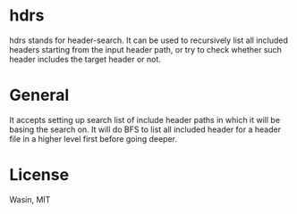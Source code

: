 # hdrs

hdrs stands for header-search.
It can be used to recursively list all included headers starting from the input header path, or try to
check whether such header includes the target header or not.

# General

It accepts setting up search list of include header paths in which it will be basing the search on.
It will do BFS to list all included header for a header file in a higher level first before going
deeper.

# License

Wasin, MIT
